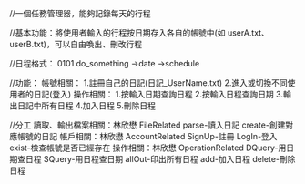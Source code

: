 //一個任務管理器，能夠記錄每天的行程

//基本功能：將使用者輸入的行程按日期存入各自的帳號中(如 userA.txt、userB.txt)，可以自由喚出、刪改行程

//日程格式：
0101    do_something
->date  ->schedule

//功能：
帳號相關：
1.註冊自己的日記(日記_UserName.txt)
2.進入或切換不同使用者的日記(登入)
操作相關：
1.按輸入日期查詢日程
2.按輸入日程查詢日期
3.輸出日記中所有日程
4.加入日程
5.刪除日程

//分工
    讀取、輸出檔案相關：林欣懋
    FileRelated
        parse-讀入日記
        create-創建對應帳號的日記
    帳戶相關：林欣懋
    AccountRelated
        SignUp-註冊
        LogIn-登入
        exist-檢查帳號是否已經存在
    操作相關：林欣懋
    OperationRelated
        DQuery-用日期查日程
        SQuery-用日程查日期
        allOut-印出所有日程
        add-加入日程
        delete-刪除日程
